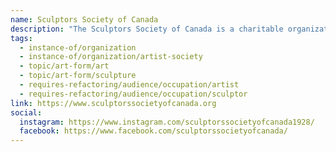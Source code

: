 ```yaml
---
name: Sculptors Society of Canada
description: "The Sculptors Society of Canada is a charitable organization of professional artists solely dedicated to the education, promotion and exhibition of contemporary Canadian sculpture. Founded in 1928 by prestigious sculptors including Frances Loring, Emanuel Hahn, and Henri Hébert, the SSC has been exhibiting and raising the profile of sculpture in Canada for over 95 years. The organization hosts exhibitions, professional development workshops, studio and gallery tours, artist talks, and sponsors juried exhibitions."
tags:
  - instance-of/organization
  - instance-of/organization/artist-society
  - topic/art-form/art
  - topic/art-form/sculpture
  - requires-refactoring/audience/occupation/artist
  - requires-refactoring/audience/occupation/sculptor
link: https://www.sculptorssocietyofcanada.org
social:
  instagram: https://www.instagram.com/sculptorssocietyofcanada1928/
  facebook: https://www.facebook.com/sculptorssocietyofcanada/
---
```


